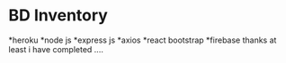 # BD Inventory 

*heroku
*node js
*express js
*axios
*react bootstrap
*firebase 
thanks at least i have completed .... 
